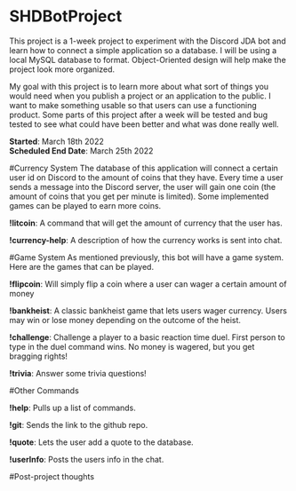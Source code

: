 # SHDBotProject
This project is a 1-week project to experiment with the Discord JDA bot and
learn how to connect a simple application so a database.  I will be using
a local MySQL database to format.  Object-Oriented design will help make the
project look more organized.

My goal with this project is to learn more about what sort of things you would need
when you publish a project or an application to the public.  I want to make something usable
so that users can use a functioning product.  Some parts of this project after a week
will be tested and bug tested to see what could have been better and what was
done really well.

**Started**: March 18th 2022\
**Scheduled End Date**: March 25th 2022

#Currency System
The database of this application will connect a certain user id on Discord to
the amount of coins that they have.  Every time a user sends a message into the
Discord server, the user will gain one coin (the amount of coins that you get
per minute is limited).  Some implemented games can be played to earn more
coins.

**!litcoin**: A command that will get the amount of currency that the user has.

**!currency-help**: A description of how the currency works is sent into chat.

#Game System
As mentioned previously, this bot will have a game system.  Here are the games
that can be played.

**!flipcoin**: Will simply flip a coin where a user can wager a certain amount of money

**!bankheist**: A classic bankheist game that lets users wager currency.  Users may win
or lose money depending on the outcome of the heist.

**!challenge**: Challenge a player to a basic reaction time duel.  First person to type
in the duel command wins.  No money is wagered, but you get bragging rights!

**!trivia**: Answer some trivia questions!

#Other Commands

**!help**: Pulls up a list of commands.

**!git**: Sends the link to the github repo.

**!quote**:  Lets the user add a quote to the database.

**!userInfo**: Posts the users info in the chat.

#Post-project thoughts

